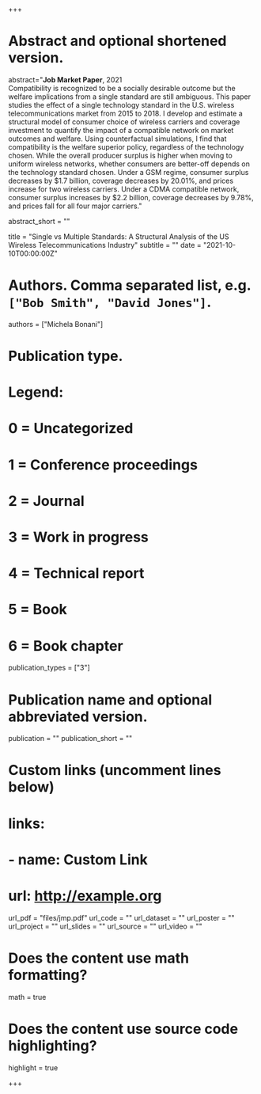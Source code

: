 +++
# Abstract and optional shortened version.
abstract="**Job Market Paper**, 2021\
Compatibility is recognized to be a socially desirable outcome but the welfare implications from a single standard are still ambiguous. This paper studies the effect of a single technology standard in the U.S. wireless telecommunications market from 2015 to 2018. I develop and estimate a structural model of consumer choice of wireless carriers and coverage investment to quantify the impact of a compatible network on market outcomes and welfare. Using counterfactual simulations, I find that compatibility is the welfare superior policy, regardless of the technology chosen. While the overall producer surplus is higher when moving to uniform wireless networks, whether consumers are better-off depends on the technology standard chosen. Under a GSM regime, consumer surplus decreases by $1.7 billion, coverage decreases by 20.01%, and prices increase for two wireless carriers. Under a CDMA compatible network, consumer surplus increases by $2.2 billion, coverage decreases by 9.78%, and prices fall for all four major carriers."

abstract_short = ""

title = "Single vs Multiple Standards: A Structural Analysis of the US Wireless Telecommunications Industry"
subtitle = ""
date = "2021-10-10T00:00:00Z"

# Authors. Comma separated list, e.g. `["Bob Smith", "David Jones"]`.
authors = ["Michela Bonani"]

# Publication type.
# Legend:
# 0 = Uncategorized
# 1 = Conference proceedings
# 2 = Journal
# 3 = Work in progress
# 4 = Technical report
# 5 = Book
# 6 = Book chapter
publication_types = ["3"]

# Publication name and optional abbreviated version.
publication = ""
publication_short = ""

# Custom links (uncomment lines below)
# links:
# - name: Custom Link
#   url: http://example.org

url_pdf = "files/jmp.pdf"
url_code = ""
url_dataset = ""
url_poster = ""
url_project = ""
url_slides = ""
url_source = ""
url_video = ""

# Does the content use math formatting?
math = true

# Does the content use source code highlighting?
highlight = true


+++
